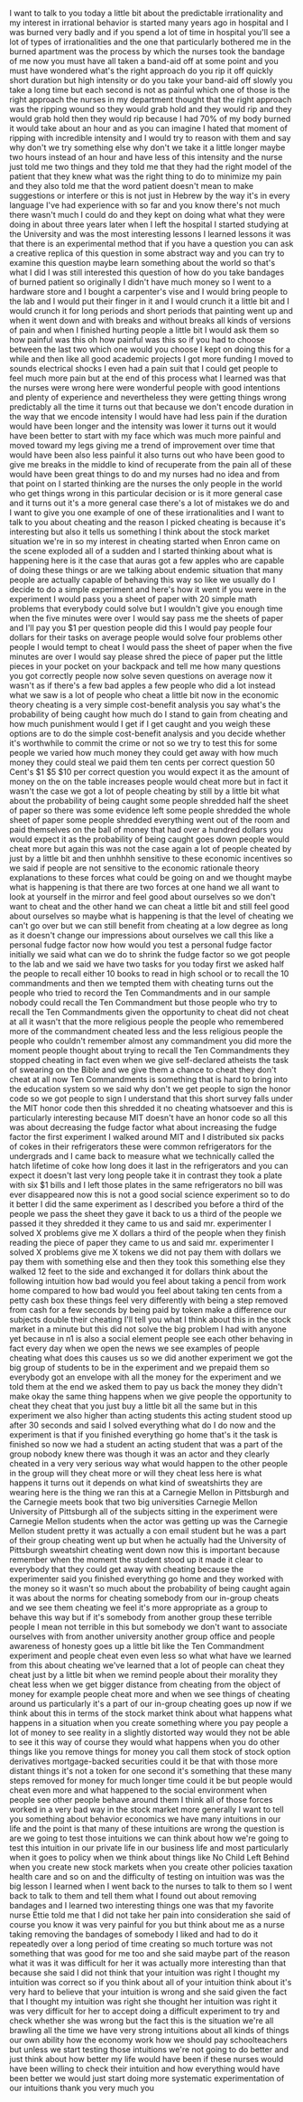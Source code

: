 
I want to talk to you today a little bit
about the predictable irrationality and
my interest in irrational behavior is
started many years ago in hospital and I
was burned very badly
and if you spend a lot of time in
hospital you&#39;ll see a lot of types of
irrationalities and the one that
particularly bothered me in the burned
apartment was the process by which the
nurses took the bandage of me now you
must have all taken a band-aid off at
some point and you must have wondered
what&#39;s the right approach do you rip it
off quickly short duration but high
intensity or do you take your band-aid
off slowly you take a long time but each
second is not as painful which one of
those is the right approach the nurses
in my department thought that the right
approach was the ripping wound so they
would grab hold and they would rip and
they would grab hold then they would rip
because I had 70% of my body burned it
would take about an hour and as you can
imagine I hated that moment of ripping
with incredible intensity and I would
try to reason with them and say why
don&#39;t we try something else why don&#39;t we
take it a little longer maybe two hours
instead of an hour and have less of this
intensity and the nurse just told me two
things and they told me that they had
the right model of the patient that they
knew what was the right thing to do to
minimize my pain and they also told me
that the word patient doesn&#39;t mean to
make suggestions or interfere or this is
not just in Hebrew by the way it&#39;s in
every language I&#39;ve had experience with
so far and you know there&#39;s not much
there wasn&#39;t much I could do and they
kept on doing what what they were doing
in about three years later when I left
the hospital I started studying at the
University and was the most interesting
lessons I learned lessons it was that
there is an experimental method that if
you have a question you can ask a
creative replica of this question in
some abstract way and you can try to
examine this question maybe learn
something about the world
so that&#39;s what I did I was still
interested this question of how do you
take bandages of burned patient so
originally I didn&#39;t have much money so I
went to a hardware store and I bought a
carpenter&#39;s vise and I would bring
people to the lab and I would put their
finger in it and I would crunch it a
little bit and I would crunch it for
long periods and short periods that
painting went up and when it went down
and with breaks and without breaks all
kinds of versions of pain and when I
finished hurting people a little bit I
would ask them so how painful was this
oh how painful was this so if you had to
choose between the last two which one
would you choose I kept on doing this
for a while and then like all good
academic projects I got more funding I
moved to sounds electrical shocks
I even had a pain suit that I could get
people to feel much more pain but at the
end of this process what I learned was
that the nurses were wrong here were
wonderful people with good intentions
and plenty of experience and
nevertheless they were getting things
wrong predictably all the time it turns
out that because we don&#39;t encode
duration in the way that we encode
intensity I would have had less pain if
the duration would have been longer and
the intensity was lower it turns out it
would have been better to start with my
face which was much more painful and
moved toward my legs giving me a trend
of improvement over time that would have
been also less painful it also turns out
who have been good to give me breaks in
the middle to kind of recuperate from
the pain all of these would have been
great things to do and my nurses had no
idea and from that point on I started
thinking are the nurses the only people
in the world who get things wrong in
this particular decision or is it more
general case and it turns out it&#39;s a
more general case there&#39;s a lot of
mistakes we do and I want to give you
one example of one of these
irrationalities and I want to talk to
you about cheating and the reason I
picked cheating is because it&#39;s
interesting but also it tells us
something I think about the stock market
situation we&#39;re in
so my interest in cheating started when
Enron came on the scene exploded all of
a sudden
and I started thinking about what is
happening here is it the case that auras
got a few apples who are capable of
doing these things or are we talking
about endemic situation that many people
are actually capable of behaving this
way so like we usually do I decide to do
a simple experiment and here&#39;s how it
went if you were in the experiment I
would pass you a sheet of paper with 20
simple math problems that everybody
could solve but I wouldn&#39;t give you
enough time when the five minutes were
over I would say pass me the sheets of
paper and I&#39;ll pay you $1 per question
people did this I would pay people four
dollars for their tasks on average
people would solve four problems other
people I would tempt to cheat I would
pass the sheet of paper when the five
minutes are over I would say please
shred the piece of paper put the little
pieces in your pocket on your backpack
and tell me how many questions you got
correctly people now solve seven
questions on average now it wasn&#39;t as if
there&#39;s a few bad apples a few people
who did a lot instead what we saw is a
lot of people who cheat a little bit now
in the economic theory cheating is a
very simple cost-benefit analysis you
say what&#39;s the probability of being
caught how much do I stand to gain from
cheating and how much punishment would I
get if I get caught and you weigh these
options are to do the simple
cost-benefit analysis and you decide
whether it&#39;s worthwhile to commit the
crime or not so we try to test this for
some people we varied how much money
they could get away with how much money
they could steal we paid them ten cents
per correct question 50 Cent&#39;s $1 $5 $10
per correct question you would expect it
as the amount of money on the on the
table increases people would cheat more
but in fact it wasn&#39;t the case we got a
lot of people cheating by still by a
little bit what about the probability of
being caught some people shredded half
the sheet of paper so there was some
evidence left some people shredded the
whole sheet of paper
some people shredded everything went out
of the room and paid themselves on the
ball of money that had over a hundred
dollars you would expect it as the
probability of being caught goes down
people would cheat more but again this
was not the case again a lot of people
cheated by just by a little bit and then
unhhhh sensitive to these economic
incentives so we said if people are not
sensitive to the economic rationale
theory explanations to these forces what
could be going on and we thought maybe
what is happening is that there are two
forces at one hand we all want to look
at yourself in the mirror and feel good
about ourselves so we don&#39;t want to
cheat and the other hand we can cheat a
little bit and still feel good about
ourselves so maybe what is happening is
that the level of cheating we can&#39;t go
over but we can still benefit from
cheating at a low degree as long as it
doesn&#39;t change our impressions about
ourselves we call this like a personal
fudge factor now how would you test a
personal fudge factor initially we said
what can we do to shrink the fudge
factor so we got people to the lab and
we said we have two tasks for you today
first we asked half the people to recall
either 10 books to read in high school
or to recall the 10 commandments and
then we tempted them with cheating turns
out the people who tried to record the
Ten Commandments and in our sample
nobody could recall the Ten Commandment
but those people who try to recall the
Ten Commandments given the opportunity
to cheat did not cheat at all it wasn&#39;t
that the more religious people the
people who remembered more of the
commandment cheated less and the less
religious people the people who couldn&#39;t
remember almost any commandment you did
more the moment people thought about
trying to recall the Ten Commandments
they stopped cheating in fact even when
we give self-declared
atheists the task of swearing on the
Bible and we give them a chance to cheat
they don&#39;t cheat at all now Ten
Commandments is something that is hard
to bring into the education system so we
said why don&#39;t we get people to sign the
honor code so we got people to sign I
understand that this short survey falls
under the MIT honor code then this
shredded it no cheating whatsoever and
this is particularly interesting because
MIT doesn&#39;t have an honor code
so all this was about decreasing the
fudge factor what about increasing the
fudge factor the first experiment I
walked around MIT and I distributed six
packs of cokes in their refrigerators
these were common refrigerators for the
undergrads and I came back to measure
what we technically called the hatch
lifetime of coke how long does it last
in the refrigerators and you can expect
it doesn&#39;t last very long people take it
in contrast they took a plate with six
$1 bills and I left those plates in the
same refrigerators no bill was ever
disappeared now this is not a good
social science experiment so to do it
better I did the same experiment as I
described you before a third of the
people we pass the sheet they gave it
back to us a third of the people we
passed it they shredded it they came to
us and said mr. experimenter I solved X
problems give me X dollars a third of
the people when they finish reading the
piece of paper they came to us and said
mr. experimenter I solved X problems
give me X tokens we did not pay them
with dollars we pay them with something
else and then they took this something
else they walked 12 feet to the side and
exchanged it for dollars think about the
following intuition how bad would you
feel about taking a pencil from work
home compared to how bad would you feel
about taking ten cents from a petty cash
box these things feel very differently
with being a step removed from cash for
a few seconds by being paid by token
make a difference our subjects double
their cheating I&#39;ll tell you what I
think about this in the stock market in
a minute but this did not solve the big
problem I had with anyone yet because in
n1 is also a social element people see
each other behaving in fact every day
when we open the news we see examples of
people cheating what does this causes us
so we did another experiment we got the
big group of students to be in the
experiment and we prepaid them so
everybody got an envelope with all the
money for the experiment and we told
them at the end we asked them to pay us
back the money they didn&#39;t make okay the
same thing happens when we give people
the opportunity to cheat they cheat that
you just buy a little bit all the same
but in this experiment we also
higher than acting students this acting
student stood up after 30 seconds and
said I solved everything what do I do
now and the experiment is that if you
finished everything go home that&#39;s it
the task is finished so now we had a
student an acting student that was a
part of the group nobody knew there was
though it was an actor and they clearly
cheated in a very very serious way what
would happen to the other people in the
group will they cheat more or will they
cheat less here is what happens it turns
out it depends on what kind of
sweatshirts they are wearing here is the
thing we ran this at a Carnegie Mellon
in Pittsburgh and the Carnegie meets
book that two big universities Carnegie
Mellon University of Pittsburgh all of
the subjects sitting in the experiment
were Carnegie Mellon students when the
actor was getting up was the Carnegie
Mellon student pretty it was actually a
con email student but he was a part of
their group cheating went up but when he
actually had the University of
Pittsburgh sweatshirt cheating went down
now this is important because remember
when the moment the student stood up it
made it clear to everybody that they
could get away with cheating because the
experimenter said you finished
everything go home and they worked with
the money so it wasn&#39;t so much about the
probability of being caught again it was
about the norms for cheating somebody
from our in-group cheats and we see them
cheating we feel it&#39;s more appropriate
as a group to behave this way but if
it&#39;s somebody from another group these
terrible people I mean not terrible in
this but somebody we don&#39;t want to
associate ourselves with from another
university another group office and
people awareness of honesty goes up a
little bit like the Ten Commandment
experiment and people cheat even even
less so what what have we learned from
this about cheating we&#39;ve learned that a
lot of people can cheat they cheat just
by a little bit when we remind people
about their morality they cheat less
when we get bigger distance from
cheating from the object of money for
example people cheat more
and when we see things of cheating
around us particularly it&#39;s a part of
our in-group cheating goes up now if we
think about this in terms of the stock
market think about what happens what
happens in a situation when you create
something where you pay people a lot of
money to see reality in a slightly
distorted way would they not be able to
see it this way of course they would
what happens when you do other things
like you remove things for money
you call them stock of stock option
derivatives mortgage-backed securities
could it be that with those more distant
things it&#39;s not a token for one second
it&#39;s something that these many steps
removed for money for much longer time
could it be but people would cheat even
more and what happened to the social
environment when people see other people
behave around them I think all of those
forces worked in a very bad way in the
stock market
more generally I want to tell you
something about behavior economics we
have many intuitions
in our life and the point is that many
of these intuitions are wrong the
question is are we going to test those
intuitions we can think about how we&#39;re
going to test this intuition in our
private life in our business life and
most particularly when it goes to policy
when we think about things like No Child
Left Behind when you create new stock
markets when you create other policies
taxation health care and so on and the
difficulty of testing on intuition was
was the big lesson I learned when I went
back to the nurses to talk to them so I
went back to talk to them and tell them
what I found out about removing bandages
and I learned two interesting things one
was that my favorite nurse Ettie
told me that I did not take her pain
into consideration she said of course
you know it was very painful for you but
think about me as a nurse taking
removing the bandages of somebody I
liked and had to do it repeatedly over a
long period of time creating so much
torture was not something that was good
for me too and she said maybe part of
the reason what it was it was difficult
for her it was actually more interesting
than that because she said I did not
think that your intuition was right I
thought my intuition was correct so if
you think about all of your intuition
think about it&#39;s very hard to believe
that your intuition is
wrong and she said given the fact that I
thought my intuition was right she
thought her intuition was right it was
very difficult for her to accept doing a
difficult experiment to try and check
whether she was wrong but the fact this
is the situation we&#39;re all brawling all
the time we have very strong intuitions
about all kinds of things our own
ability how the economy work how we
should pay schoolteachers but unless we
start testing those intuitions we&#39;re not
going to do better and just think about
how better my life would have been if
these nurses would have been willing to
check their intuition and how everything
would have been better we would just
start doing more systematic
experimentation of our intuitions thank
you very much
you
